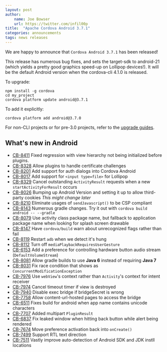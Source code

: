 ```yaml
---
layout: post
author:
    name: Joe Bowser
    url: https://twitter.com/infil00p
title:  "Apache Cordova Android 3.7.1"
categories: announcements
tags: news releases
---
```


We are happy to announce that `Cordova Android 3.7.1` has been released!

This release has numerous bug fixes, and sets the target-sdk to android-21 (which yields a pretty good graphics speed-up on Lollipop devices!). It will be the default Android version when the cordova-cli 4.1.0 is released.

To upgrade:

    npm install -g cordova
    cd my_project
    cordova platform update android@3.7.1

To add it explicitly:

    cordova platform add android@3.7.0



For non-CLI projects or for pre-3.0 projects, refer to the [upgrade guides](http://cordova.apache.org/docs/en/edge/guide_platforms_index.md.html).

<!--more-->

## What's new in Android

* [CB-8411](https://issues.apache.org/jira/browse/CB-8411) Fixed regression with view hierarchy not being initialized before plugins.
* [CB-8328](https://issues.apache.org/jira/browse/CB-8328) Allow plugins to handle certificate challenges
* [CB-8201](https://issues.apache.org/jira/browse/CB-8201) Add support for auth dialogs into Cordova Android
* [CB-8017](https://issues.apache.org/jira/browse/CB-8017) Add support for `<input type=file>` for Lollipop
* [CB-8329](https://issues.apache.org/jira/browse/CB-8239) Cancel outstanding `ActivityResult` requests when a new `startActivityForResult` occurs
* [CB-8026](https://issues.apache.org/jira/browse/CB-8026) Bumping up Android Version and setting it up to allow third-party cookies *This might change later*
* [CB-8210](https://issues.apache.org/jira/browse/CB-8210) Eliminate usages of `sendJavascript()` to be CSP compliant
* [CB-8143](https://issues.apache.org/jira/browse/CB-8143) Numerous gradle changes. Try it out with `cordova build android -- --gradle`
* [CB-8079](https://issues.apache.org/jira/browse/CB-8079) Use activity class package name, but fallback to application package name when looking for splash screen drawable
* [CB-8147](https://issues.apache.org/jira/browse/CB-8147) Have `cordova/build` warn about unrecognized flags rather than fail
* [CB-8119](https://issues.apache.org/jira/browse/CB-8119) Restart `adb` when we detect it's hung
* [CB-8112](https://issues.apache.org/jira/browse/CB-8112) Turn off `mediaPlaybackRequiresUserGesture`
* [CB-6153](https://issues.apache.org/jira/browse/CB-6153) Add a preference for controlling hardware button audio stream (`DefaultVolumeStream`)
* [CB-8081](https://issues.apache.org/jira/browse/CB-8081) Allow gradle builds to use **Java 6** instead of requiring **Java 7**
* [CB-8031](https://issues.apache.org/jira/browse/CB-8031) Fix race condition that shows as `ConcurrentModificationException`
* [CB-7976](https://issues.apache.org/jira/browse/CB-7976) Use `webView`'s context rather than `Activity`'s context for intent receiver
* [CB-7974](https://issues.apache.org/jira/browse/CB-7974) Cancel timeout timer if view is destroyed
* [CB-7940](https://issues.apache.org/jira/browse/CB-7940) Disable exec bridge if bridgeSecret is wrong
* [CB-7758](https://issues.apache.org/jira/browse/CB-7758) Allow content-url-hosted pages to access the bridge
* [CB-6511](https://issues.apache.org/jira/browse/CB-6511) Fixes build for android when app name contains unicode characters
* [CB-7707](https://issues.apache.org/jira/browse/CB-7707) Added multipart `PluginResult`
* [CB-6837](https://issues.apache.org/jira/browse/CB-6837) Fix leaked window when hitting back button while alert being rendered
* [CB-7674](https://issues.apache.org/jira/browse/CB-7674)  Move preference activation back into `onCreate()`
* [CB-7499](https://issues.apache.org/jira/browse/CB-7499)  Support RTL text direction
* [CB-7511](https://issues.apache.org/jira/browse/CB-7511) Vastly improve auto-detection of Android SDK and JDK instll locations


